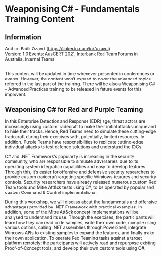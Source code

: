 # Weaponising C# - Fundamentals Training Content

## Information
Author: Fatih Ozavci (https://linkedin.com/in/fozavci) <br>
Version: 1.0
Events: AusCERT 2021, Interbank Red Team Forums in Australia, Internal Teams <br> <br>

This content will be updated in time whenever presented in conferences or events. However, the content won't expand to cover the advanced topics referred in the last part of the training. There will be also a Weaponising C# - Advanced Practices training to be released in future events for this improvent.

## Weaponising C# for Red and Purple Teaming

In this Enterprise Detection and Response (EDR) age, threat actors are increasingly using custom tradecraft to make their initial attacks unique and to hide their tracks. Hence, Red Teams need to simulate these cutting-edge tradecraft during their exercises with, potentially, limited resources. In addition, Purple Teams have responsibilities to replicate cutting-edge individual attacks to test defence solutions and understand the IOCs.

C# and .NET Framework’s popularity is increasing in the security community, who are responsible to simulate adversaries, due to its operating system integration capabilities and easy to develop features. Through this, it’s easier for offensive and defensive security researchers to provide custom tradecraft targeting specific Windows features and security controls. Security researchers have already released numerous custom Red Team tools and Mitre Att&ck tests using C#, to be operated by popular and custom Command & Control implementations.

During this workshop, we will discuss about the fundamentals and offensive advantages provided by .NET Framework with practical examples. In addition, some of the Mitre Att&ck concept implementations will be analysed to understand its use. Through the exercises, the participants will learn how they can read code samples, write their own code, compile using various options, calling .NET assemblies through PowerShell, integrate Windows APIs to existing samples to expand the features, and finally make their own application. To operate Red Teaming tasks against a target platform remotely; the participants will actively read and repurpose existing Proof-of-Concept tools, and develop their own custom tools using C#.
